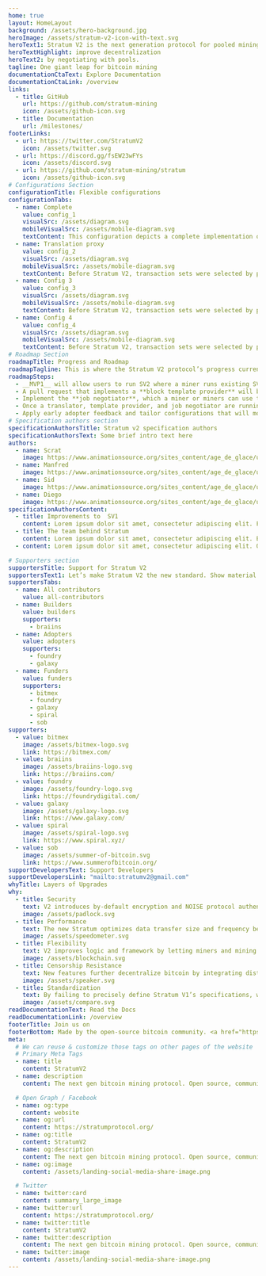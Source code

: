 ```yaml
---
home: true
layout: HomeLayout
background: /assets/hero-background.jpg
heroImage: /assets/stratum-v2-icon-with-text.svg
heroText1: Stratum V2 is the next generation protocol for pooled mining. It increases security, makes data transfers more efficient, and reduces mining infrastructure requirements. It also introduces three new sub-protocols that let miners select transaction sets and
heroTextHighlight: improve decentralization
heroText2: by negotiating with pools.
tagline: One giant leap for bitcoin mining
documentationCtaText: Explore Documentation
documentationCtaLink: /overview
links:
  - title: GitHub
    url: https://github.com/stratum-mining
    icon: /assets/github-icon.svg
  - title: Documentation
    url: /milestones/
footerLinks:
  - url: https://twitter.com/StratumV2
    icon: /assets/twitter.svg
  - url: https://discord.gg/fsEW23wFYs
    icon: /assets/discord.svg
  - url: https://github.com/stratum-mining/stratum
    icon: /assets/github-icon.svg
# Configurations Section
configurationTitle: Flexible configurations
configurationTabs:
  - name: Complete
    value: config_1
    visualSrc: /assets/diagram.svg
    mobileVisualSrc: /assets/mobile-diagram.svg
    textContent: This configuration depicts a complete implementation of the protocol.
  - name: Translation proxy
    value: config_2
    visualSrc: /assets/diagram.svg
    mobileVisualSrc: /assets/mobile-diagram.svg
    textContent: Before Stratum V2, transaction sets were selected by pools. With a complete SV2 configuration they’re selected by individual miners, making the network more censorship-resistant.
  - name: Config 3
    value: config_3
    visualSrc: /assets/diagram.svg
    mobileVisualSrc: /assets/mobile-diagram.svg
    textContent: Before Stratum V2, transaction sets were selected by pools. With a complete SV2 configuration they’re selected by individual miners, making the network more censorship-resistant.
  - name: Config 4
    value: config_4
    visualSrc: /assets/diagram.svg
    mobileVisualSrc: /assets/mobile-diagram.svg
    textContent: Before Stratum V2, transaction sets were selected by pools. With a complete SV2 configuration they’re selected by individual miners, making the network more censorship-resistant.
# Roadmap Section
roadmapTitle: Progress and Roadmap
roadmapTagline: This is where the Stratum V2 protocol’s progress currently stands.
roadmapSteps:
  - __MVP1__ will allow users to run SV2 where a miner runs existing SV1 firmware with a proxy that translates messages into SV2. In this configuration, the pool selects transactions.
  - A pull request that implements a **block template provider** will be submitted to the Bitcoin Core repository for review which will make MVP1 complete.
  - Implement the **job negotiator**, which a miner or miners can use to negotiate a block template with a pool.
  - Once a translator, template provider, and job negotiator are running, we will launch an MVP2. In this configuration, a miner handles mempool transaction selection, and the pool accepts it.
  - Apply early adopter feedback and tailor configurations that will move MVP1 and MVP2 from beta to production-ready.
# Specification authors section
specificationAuthorsTitle: Stratum v2 specification authors
specificationAuthorsText: Some brief intro text here
authors:
  - name: Scrat
    image: https://www.animationsource.org/sites_content/age_de_glace/upload/fanchars/pic_head4edb577aa9875_100.png
  - name: Manfred
    image: https://www.animationsource.org/sites_content/age_de_glace/upload/fanchars/pic_head4ee0a9bcae633_100.png
  - name: Sid
    image: https://www.animationsource.org/sites_content/age_de_glace/upload/fanchars/pic_head4eee60084e4bb_100.png
  - name: Diego
    image: https://www.animationsource.org/sites_content/age_de_glace/upload/fanchars/pic_head4eee77b79454a_100.png
specificationAuthorsContent:
  - title: Improvements to  SV1
    content: Lorem ipsum dolor sit amet, consectetur adipiscing elit. Fusce volutpat sit pharetra, amet. Elementum, molestie sit eget fames ac magna amet in. Nibh sed nullam vitae odio malesuada hendrerit. Eu mollis id amet egestas egestas quam ut dictumst cras. Nisi, ullamcorper enim, eu urna, enim. Etiam tempor ut urna lacus. Tincidunt suscipit sollicitudin odio scelerisque velit in.
  - title: The team behind Stratum
    content: Lorem ipsum dolor sit amet, consectetur adipiscing elit. Eget adipiscing turpis justo eget facilisis nisi. Felis mauris, turpis tellus praesent amet nunc. Semper lorem quam maecenas nisl, duis sollicitudin urna neque quisque. Purus nunc, ac hendrerit nibh turpis nam turpis nisl cum. Congue aliquam lorem dolor nisl, adipiscing id suspendisse. Turpis cras volutpat quam et eget morbi vel vestibulum ornare.
  - content: Lorem ipsum dolor sit amet, consectetur adipiscing elit. Quam fusce urna fermentum sed nibh cras habitant tempus. Senectus vitae nunc morbi risus ultrices eget tortor, magna. Magna pellentesque lacus neque in.

# Supporters section
supportersTitle: Support for Stratum V2
supportersText1: Let’s make Stratum V2 the new standard. Show material support or indicate your approval of the protocol direction.
supportersTabs:
  - name: All contributors
    value: all-contributors
  - name: Builders
    value: builders
    supporters:
      - braiins
  - name: Adopters
    value: adopters
    supporters:
      - foundry
      - galaxy
  - name: Funders
    value: funders
    supporters:
      - bitmex
      - foundry
      - galaxy
      - spiral
      - sob
supporters:
  - value: bitmex
    image: /assets/bitmex-logo.svg
    link: https://bitmex.com/
  - value: braiins
    image: /assets/braiins-logo.svg
    link: https://braiins.com/
  - value: foundry
    image: /assets/foundry-logo.svg
    link: https://foundrydigital.com/
  - value: galaxy
    image: /assets/galaxy-logo.svg
    link: https://www.galaxy.com/
  - value: spiral
    image: /assets/spiral-logo.svg
    link: https://www.spiral.xyz/
  - value: sob
    image: /assets/summer-of-bitcoin.svg
    link: https://www.summerofbitcoin.org/
supportDevelopersText: Support Developers
supportDevelopersLink: "mailto:stratumv2@gmail.com"
whyTitle: Layers of Upgrades
why:
  - title: Security
    text: V2 introduces by-default encryption and NOISE protocol authentication, hardening the protocol against man-in-the-middle attacks.
    image: /assets/padlock.svg
  - title: Performance
    text: The new Stratum optimizes data transfer size and frequency between miners, proxies, and pool operators, creating higher submission rates while reducing hash rate variance (miner payouts).
    image: /assets/speedometer.svg
  - title: Flexibility
    text: V2 improves logic and framework by letting miners and mining pools running V1 make incremental and modular improvements. These implementations can communicate via pool and client-side proxy translations with minimal tradeoffs.
    image: /assets/blockchain.svg
  - title: Censorship Resistance
    text: New features further decentralize bitcoin by integrating distributed transaction selections into the protocol, letting end-miners build and select transaction sets and block templates.
    image: /assets/speaker.svg
  - title: Standardization
    text: By failing to precisely define Stratum V1’s specifications, we inadvertently created multiple implementations with varying semi-compatible dialects. Stratum V2 fixes this by defining its protocol parameters to ensure cross-compatibility between and pools and end-mining devices.
    image: /assets/compare.svg
readDocumentationText: Read the Docs
readDocumentationLink: /overview
footerTitle: Join us on
footerBottom: Made by the open-source bitcoin community. <a href="https://www.freepik.com/free-vector/space-illustration-night-alien-fantasy-landscape_5603523.htm" rel="nofollow noindex">Image by vectorpouch</a> on Freepik.
meta:
  # We can reuse & customize those tags on other pages of the website
  # Primary Meta Tags
  - name: title
    content: StratumV2
  - name: description
    content: The next gen bitcoin mining protocol. Open source, community-ran, complete implementation of Stratum V2.

  # Open Graph / Facebook
  - name: og:type
    content: website
  - name: og:url
    content: https://stratumprotocol.org/
  - name: og:title
    content: StratumV2
  - name: og:description
    content: The next gen bitcoin mining protocol. Open source, community-ran, complete implementation of Stratum V2.
  - name: og:image
    content: /assets/landing-social-media-share-image.png

  # Twitter
  - name: twitter:card
    content: summary_large_image
  - name: twitter:url
    content: https://stratumprotocol.org/
  - name: twitter:title
    content: StratumV2
  - name: twitter:description
    content: The next gen bitcoin mining protocol. Open source, community-ran, complete implementation of Stratum V2.
  - name: twitter:image
    content: /assets/landing-social-media-share-image.png
---
```

